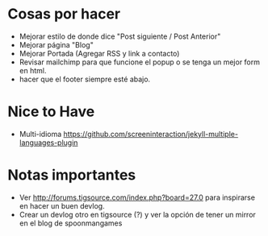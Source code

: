 # Cosas por hacer

* Mejorar estilo de donde dice "Post siguiente / Post Anterior"
* Mejorar página "Blog"
* Mejorar Portada (Agregar RSS y link a contacto)
* Revisar mailchimp para que funcione el popup o se tenga un mejor form en html.
* hacer que el footer siempre esté abajo.


# Nice to Have

* Multi-idioma https://github.com/screeninteraction/jekyll-multiple-languages-plugin

# Notas importantes

* Ver http://forums.tigsource.com/index.php?board=27.0 para inspirarse en hacer un buen devlog.
* Crear un devlog otro en tigsource (?) y ver la opción de tener un mirror en el blog de spoonmangames
